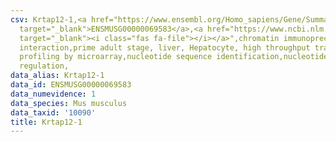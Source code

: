 ```yaml
---
csv: Krtap12-1,<a href="https://www.ensembl.org/Homo_sapiens/Gene/Summary?db=core;g=ENSMUSG00000069583"
  target="_blank">ENSMUSG00000069583</a>,<a href="https://www.ncbi.nlm.nih.gov/pubmed/23834426"
  target="_blank"><i class="fas fa-file"></i></a>",chromatin immunoprecipitation assay,direct
  interaction,prime adult stage, liver, Hepatocyte, high throughput transcription
  profiling by microarray,nucleotide sequence identification,nucleotide sequence identification,transcriptional
  regulation,
data_alias: Krtap12-1
data_id: ENSMUSG00000069583
data_numevidence: 1
data_species: Mus musculus
data_taxid: '10090'
title: Krtap12-1
---
```


